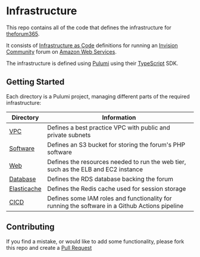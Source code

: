 # Infrastructure

This repo contains all of the code that defines the infrastructure for [theforum365](https://theforum365.com).

It consists of [Infrastructure as Code](https://en.wikipedia.org/wiki/Infrastructure_as_code) definitions for running an [Invision Community](https://invisioncommunity.com/)
forum on [Amazon Web Services](https://aws.amazon.com/).

The infrastructure is defined using [Pulumi](https://pulumi.com/) using their [TypeScript](https://www.typescriptlang.org/) SDK.

## Getting Started

Each directory is a Pulumi project, managing different parts of the required infrastructure:

| Directory | Information |
| ------------- | ------------- |
| [VPC](./vpc/README.md)  | Defines a best practice VPC with public and private subnets |
| [Software](./software/README.md)  | Defines an S3 bucket for storing the forum's PHP software | 
| [Web](./web/README.md) | Defines the resources needed to run the web tier, such as the ELB and EC2 instance |
| [Database](./database/README.md) | Defines the RDS database backing the forum |
| [Elasticache](./elasticache/README.md) | Defines the Redis cache used for session storage |
| [CICD](./cicd/README.md) | Defines some IAM roles and functionality for running the software in a Github Actions pipeline |

## Contributing

If you find a mistake, or would like to add some functionality, please fork this repo and create a [Pull Request](https://docs.github.com/en/free-pro-team@latest/github/collaborating-with-issues-and-pull-requests/about-pull-requests)

 


